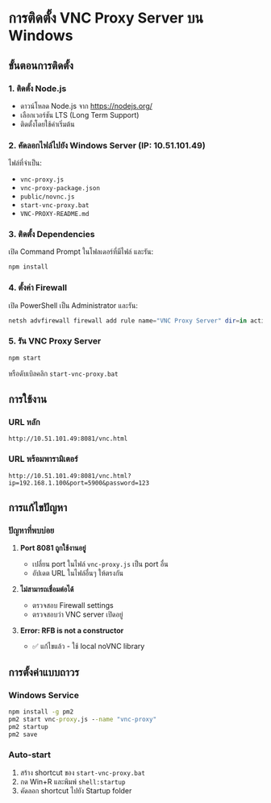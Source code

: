 # การติดตั้ง VNC Proxy Server บน Windows

## ขั้นตอนการติดตั้ง

### 1. ติดตั้ง Node.js
- ดาวน์โหลด Node.js จาก https://nodejs.org/
- เลือกเวอร์ชัน LTS (Long Term Support)
- ติดตั้งโดยใช้ค่าเริ่มต้น

### 2. คัดลอกไฟล์ไปยัง Windows Server (IP: 10.51.101.49)
ไฟล์ที่จำเป็น:
- `vnc-proxy.js`
- `vnc-proxy-package.json`
- `public/novnc.js`
- `start-vnc-proxy.bat`
- `VNC-PROXY-README.md`

### 3. ติดตั้ง Dependencies
เปิด Command Prompt ในโฟลเดอร์ที่มีไฟล์ และรัน:
```cmd
npm install
```

### 4. ตั้งค่า Firewall
เปิด PowerShell เป็น Administrator และรัน:
```powershell
netsh advfirewall firewall add rule name="VNC Proxy Server" dir=in action=allow protocol=TCP localport=8081
```

### 5. รัน VNC Proxy Server
```cmd
npm start
```
หรือดับเบิลคลิก `start-vnc-proxy.bat`

## การใช้งาน

### URL หลัก
```
http://10.51.101.49:8081/vnc.html
```

### URL พร้อมพารามิเตอร์
```
http://10.51.101.49:8081/vnc.html?ip=192.168.1.100&port=5900&password=123
```

## การแก้ไขปัญหา

### ปัญหาที่พบบ่อย

1. **Port 8081 ถูกใช้งานอยู่**
   - เปลี่ยน port ในไฟล์ `vnc-proxy.js` เป็น port อื่น
   - อัปเดต URL ในไฟล์อื่นๆ ให้ตรงกัน

2. **ไม่สามารถเชื่อมต่อได้**
   - ตรวจสอบ Firewall settings
   - ตรวจสอบว่า VNC server เปิดอยู่

3. **Error: RFB is not a constructor**
   - ✅ แก้ไขแล้ว - ใช้ local noVNC library

## การตั้งค่าแบบถาวร

### Windows Service
```cmd
npm install -g pm2
pm2 start vnc-proxy.js --name "vnc-proxy"
pm2 startup
pm2 save
```

### Auto-start
1. สร้าง shortcut ของ `start-vnc-proxy.bat`
2. กด Win+R และพิมพ์ `shell:startup`
3. คัดลอก shortcut ไปยัง Startup folder
